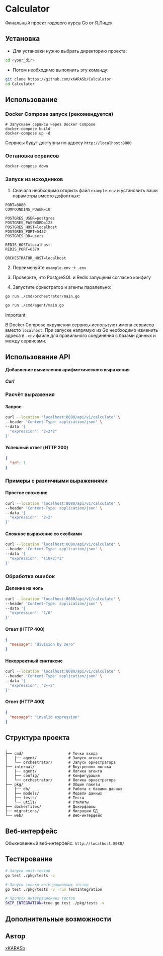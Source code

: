 # Calculator

Финальный проект годового курса Go от Я.Лицея

## Установка

 - Для установки нужно выбрать директорию проекта:
```bash
cd <your_dir>
```
 - Потом необходимо выполнить эту команду:
```bash
git clone https://github.com/xKARASb/Calculator
cd Calculator
```

## Использование

### Docker Compose запуск (рекомендуется)
```
# Запускаем сервисы через Docker Compose
docker-compose build
docker-compose up -d
```

Сервисы будут доступны по адресу `http://localhost:8080`

### Остановка сервисов

```bash
docker-compose down
```

### Запуск из исходников

1. Сначала необходимо открыть файл ```example.env``` и установить ваши параметры вместо дефолтных:
```env
PORT=8080
COMPOUNDING_POWER=10

POSTGRES_USER=postgres
POSTGRES_PASSWORD=123
POSTGRES_HOST=localhost
POSTGRES_PORT=5432
POSTGRES_DB=users

REDIS_HOST=localhost
REDIS_PORT=6379

ORCHESTRATOR_HOST=localhost
```
2. Переименуйте ```example.env``` -> ```.env```

3. Проверьте, что PostgreSQL и Redis запущены согласно конфигу
4. Запустите оркестратор и агенты паралельно:

```bash
go run ./cmd/orchestrator/main.go

go run ./cmd/agent/main.go
```

> [!IMPORTANT]
> В Docker Compose окружении сервисы используют имена сервисов вместо `localhost`. При запуске напрямую из Go необходимо изменить адреса в `.env` файле для правильного соединения с базами данных и между сервисами.

## Использование API
#### Добавление вычисления арифметического выражения

##### Curl
### Расчёт выражения

#### Запрос

```bash
curl --location 'localhost:8080/api/v1/calculate' \
--header 'Content-Type: application/json' \
--data '{
  "expression": "2+2*2"
}'
```

#### Успешный ответ (HTTP 200)

```json
{
  "id": 1
}
```

### Примеры с различными выражениями

#### Простое сложение

```bash
curl --location 'localhost:8080/api/v1/calculate' \
--header 'Content-Type: application/json' \
--data '{
  "expression": "2+2"
}'
```

#### Сложное выражение со скобками

```bash
curl --location 'localhost:8080/api/v1/calculate' \
--header 'Content-Type: application/json' \
--data '{
  "expression": "(10+2)*2"
}'
```

### Обработка ошибок

#### Деление на ноль

```bash
curl --location 'localhost:8080/api/v1/calculate' \
--header 'Content-Type: application/json' \
--data '{
  "expression": "1/0"
}'
```

#### Ответ (HTTP 400)

```json
{
  "message": "division by zero"
}
```

#### Некорректный синтаксис

```bash
curl --location 'localhost:8080/api/v1/calculate' \
--header 'Content-Type: application/json' \
--data '{
  "expression": "2++2"
}'
```

#### Ответ (HTTP 400)

```json
{
  "message": "invalid expression"
}
```

## Структура проекта

```
.
├── cmd/                    # Точки входа
│   ├── agent/              # Запуск агента
│   └── orchestrator/       # Запуск оркестратора
├── internal/               # Внутренняя логика
│   ├── agent/              # Логика агента
│   ├── config/             # Конфигурация
│   └── orchestrator/       # Логика оркестратора
├── pkg/                    # Общие пакеты
│   ├── db/                 # Работа с базами данных
│   ├── models/             # Модели данных
│   ├── tests/              # Тесты
│   └── utils/              # Утилиты
├── dockerfiles/            # Докерфайлы
├── migrations/             # Миграции БД
└── web/                    # Веб-интерфейс
```

## Веб-интерфейс

Обыкновенный веб-интерфейс: `http://localhost:8080/`

## Тестирование

```bash
# Запуск unit-тестов
go test ./pkg/tests -v

# Запуск только интеграционных тестов
go test ./pkg/tests -v -run TestIntegration

# Пропуск интеграционных тестов
SKIP_INTEGRATION=true go test ./pkg/tests -v
```

## Дополнительные возможности

## Автор

[xKARASb](https://github.com/xkarasb)